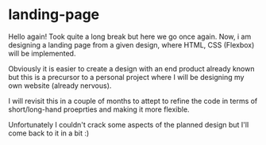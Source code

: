 # landing-page
Hello again!
Took quite a long break but here we go once again. Now, i am designing a landing page from a given design, where HTML, CSS (Flexbox) will be implemented. 

Obviously it is easier to create a design with an end product already known but this is a precursor to a personal project where I will be designing my own website (already nervous). 

I will revisit this in a couple of months to attept to refine the code in terms of short/long-hand proeprties and making it more flexible. 

Unfortunately I couldn't crack some aspects of the planned design but I'll come back to it in a bit :)


